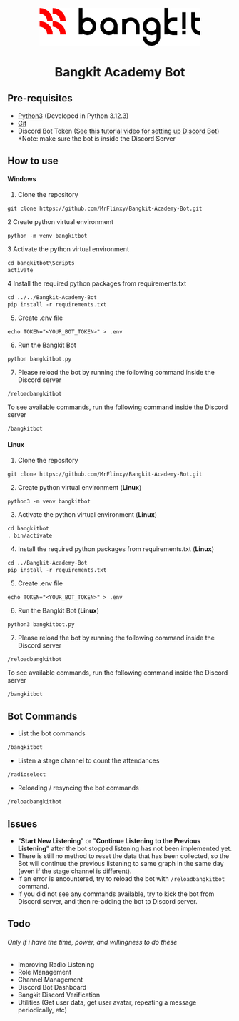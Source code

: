 <div align="center">
<p>
  <a href="https://grow.google/intl/id_id/bangkit/">
    <img alt="Bangkit" src="./Assets/bangkit.png" width="360">
  </a>
</p>
<h1>Bangkit Academy Bot</h1>

</div>

## Pre-requisites

- <a href="https://python.org/">Python3</a> (Developed in Python 3.12.3)
- <a href="https://git-scm.com/">Git</a>
- Discord Bot Token (<a href="https://youtu.be/UYJDKSah-Ww?si=klfbiOqFP16M5ms9&t=135">See this tutorial video for setting up Discord Bot</a>)
  \*Note: make sure the bot is inside the Discord Server

## How to use

#### Windows

1. Clone the repository

```console
git clone https://github.com/MrFlinxy/Bangkit-Academy-Bot.git
```

2 Create python virtual environment

```console
python -m venv bangkitbot
```

3 Activate the python virtual environment

```console
cd bangkitbot\Scripts
activate
```

4 Install the required python packages from requirements.txt

```console
cd ../../Bangkit-Academy-Bot
pip install -r requirements.txt
```

5. Create .env file

```console
echo TOKEN="<YOUR_BOT_TOKEN>" > .env
```

6. Run the Bangkit Bot

```console
python bangkitbot.py
```

7. Please reload the bot by running the following command inside the Discord server

```console
/reloadbangkitbot
```

To see available commands, run the following command inside the Discord server

```console
/bangkitbot
```

#### Linux

1. Clone the repository

```console
git clone https://github.com/MrFlinxy/Bangkit-Academy-Bot.git
```

2. Create python virtual environment (**Linux**)

```console
python3 -m venv bangkitbot
```

3. Activate the python virtual environment (**Linux**)

```console
cd bangkitbot
. bin/activate
```

4. Install the required python packages from requirements.txt (**Linux**)

```console
cd ../Bangkit-Academy-Bot
pip install -r requirements.txt
```

5. Create .env file

```console
echo TOKEN="<YOUR_BOT_TOKEN>" > .env
```

6. Run the Bangkit Bot (**Linux**)

```console
python3 bangkitbot.py
```

7. Please reload the bot by running the following command inside the Discord server

```console
/reloadbangkitbot
```

To see available commands, run the following command inside the Discord server

```console
/bangkitbot
```

## Bot Commands

- List the bot commands

```console
/bangkitbot
```

- Listen a stage channel to count the attendances

```console
/radioselect
```

- Reloading / resyncing the bot commands

```console
/reloadbangkitbot
```

## Issues

- "**Start New Listening**" or "**Continue Listening to the Previous Listening**" after the bot stopped listening has not been implemented yet.
- There is still no method to reset the data that has been collected, so the Bot will continue the previous listening to same graph in the same day (even if the stage channel is different).
- If an error is encountered, try to reload the bot with `/reloadbangkitbot` command.
- If you did not see any commands available, try to kick the bot from Discord server, and then re-adding the bot to Discord server.

## Todo

###### <em>Only if i have the time, power, and willingness to do these</em>

- Improving Radio Listening
- Role Management
- Channel Management
- Discord Bot Dashboard
- Bangkit Discord Verification
- Utilities (Get user data, get user avatar, repeating a message periodically, etc)
